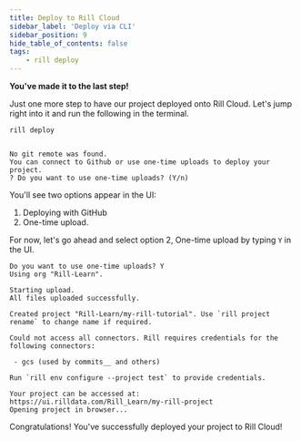 ```yaml
---
title: Deploy to Rill Cloud
sidebar_label: 'Deploy via CLI'
sidebar_position: 9
hide_table_of_contents: false
tags:
    - rill deploy
---
```



**You've made it to the last step!**


Just one more step to have our project deployed onto Rill Cloud. Let's jump right into it and run the following in the terminal.

```
rill deploy


No git remote was found.
You can connect to Github or use one-time uploads to deploy your project.
? Do you want to use one-time uploads? (Y/n) 
```

You'll see two options appear in the UI:

1. Deploying with GitHub
2. One-time upload.

For now, let's go ahead and select option 2, One-time upload by typing `Y` in the UI.

```
Do you want to use one-time uploads? Y
Using org "Rill-Learn".

Starting upload.
All files uploaded successfully.

Created project "Rill-Learn/my-rill-tutorial". Use `rill project rename` to change name if required.

Could not access all connectors. Rill requires credentials for the following connectors:

 - gcs (used by commits__ and others)

Run `rill env configure --project test` to provide credentials.

Your project can be accessed at: https://ui.rilldata.com/Rill_Learn/my-rill-project
Opening project in browser...
```

Congratulations! You've successfully deployed your project to Rill Cloud!
